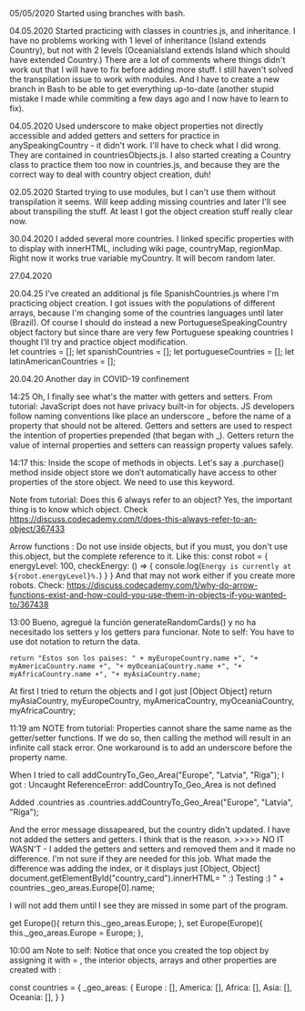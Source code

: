 05/05/2020
Started using branches with bash. 

04.05.2020
Started practicing with classes in countries.js, and inheritance. I have no problems working with 1 level of inheritance (Island extends Country), but not with 2 levels (OceaniaIsland extends Island which should have extended Country.) There are a lot of comments where things didn't work out that I will have to fix before adding more stuff. I still haven't solved the transpilation issue to work with modules.  And I have to create a new branch in Bash to be able to get everything up-to-date (another stupid mistake I made while commiting a few days ago and I now have to learn to fix).

04.05.2020
Used underscore to make object properties not directly accessible and added getters and setters for practice in anySpeakingCountry - it didn't work. I'll have to check what I did wrong. They are contained in countriesObjects.js.
I also started creating a Country class to practice them too now in countries.js, and because they are the correct way to deal with country object creation, duh! 

02.05.2020
Started trying to use modules, but I can't use them without transpilation it seems. Will keep adding missing countries and later I'll see about transpiling the stuff. At least I got the object creation stuff really clear now. 

30.04.2020
I added several more countries. I linked specific properties with to display with innerHTML, including wiki page, countryMap, regionMap. Right now it works true variable myCountry. It will becom random later.  

27.04.2020


20.04.25 
I've created an additional js file SpanishCountries.js where I'm practicing object creation. I got issues with the populations of different arrays, because I'm changing some of the countries languages until later (Brazil). Of course I should do instead a new PortugueseSpeakingCountry object factory but since thare are very few Portuguese speaking countries I thought I'll try and practice object modification.  
let countries = [];
let spanishCountries = [];
let portugueseCountries = [];
let latinAmericanCountries = [];

20.04.20 Another day in COVID-19 confinement

14:25
Oh, I finally see what's the matter with getters and setters. 
From tutorial:   JavaScript does not have  privacy built-in for objects. JS developers follow naming conventions like place an underscore _ before the name of a property that should not be altered. 
Getters and setters are used to respect the intention of properties prepended (that began with _). Getters return the value of internal properties and setters can reassign property values safely.

14:17
this: Inside the scope of methods in objects. Let's say a .purchase() method inside object store we don’t automatically have access to other properties of the store object. We need to use this keyword.

Note from tutorial: Does this 6 always refer to an object? Yes, the important thing is to know which object. Check https://discuss.codecademy.com/t/does-this-always-refer-to-an-object/367433 

Arrow functions : Do not use inside objects, but if you must, you don't use this.object, but the complete reference to it.  Like this: 
const robot = {
  energyLevel: 100,
  checkEnergy: () => {
    console.log(`Energy is currently at ${robot.energyLevel}%.`)
  }
}
And that may not work either if you create more robots. Check: https://discuss.codecademy.com/t/why-do-arrow-functions-exist-and-how-could-you-use-them-in-objects-if-you-wanted-to/367438


13:00
Bueno, agregué la función generateRandomCards() y no ha necesitado los setters y los getters para funcionar. Note to self: You have to use dot notation to return the data.

    return "Estos son los paises: " + myEuropeCountry.name +", "+ myAmericaCountry.name +", "+ myOceaniaCountry.name +", "+ myAfricaCountry.name +", "+ myAsiaCountry.name;

 At first I tried to return the objects and I got just [Object Object]
 return myAsiaCountry, myEuropeCountry, myAmericaCountry, myOceaniaCountry, myAfricaCountry;



11:19 am
NOTE from tutorial:  Properties cannot share the same name as the getter/setter functions. If we do so, then calling the method will result in an infinite call stack error. One workaround is to add an underscore before the property name.

When I tried to call addCountryTo_Geo_Area("Europe", "Latvia", "Riga");
I got : Uncaught ReferenceError: addCountryTo_Geo_Area is not defined

Added .countries as .countries.addCountryTo_Geo_Area("Europe", "Latvia", "Riga");

And the error message dissapeared, but the country didn't updated. I have not added the setters and getters. I think that is the reason.  >>>>> NO IT WASN'T - I added the getters and setters and removed them and it made no difference. I'm not sure if they are needed for this job. What made the difference was adding the index, or it displays just [Object, Object]
document.getElementById("country_card").innerHTML= " :) Testing :) " + countries._geo_areas.Europe[0].name;

I will not add them until I see they are missed in some part of the program. 

get Europe(){
    return this._geo_areas.Europe;
},
set Europe(Europe){
    this._geo_areas.Europe = Europe;
},



10:00 am
Note to self: Notice that once you created the top object by assigning it with = , the interior objects, arrays and other properties are created with :

const countries = {
_geo_areas: {
  Europe : [],
  America: [],
  Africa: [],
  Asia: [],
  Oceania: [],
}
}






